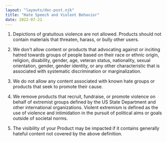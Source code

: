 ```yaml
---
layout: "layouts/doc-post.njk"
title: "Hate Speech and Violent Behavior"
date: 2022-07-21
---
```


1. Depictions of gratuitous violence are not allowed. Products should not contain materials that
   threaten, harass, or bully other users.

1. We don't allow content or products that advocating against or inciting hatred towards groups of
   people based on their race or ethnic origin, religion, disability, gender, age, veteran status,
   nationality, sexual orientation, gender, gender identity, or any other characteristic that is
   associated with systematic discrimination or marginalization.

1. We do not allow any content associated with known hate groups or products that seek to promote
   their cause.

1. We remove products that recruit, fundraise, or promote violence on behalf of extremist groups
   defined by the US State Department and other international organizations. Violent extremism is
   defined as the use of violence and intimidation in the pursuit of political aims or goals outside
   of societal norms.

1. The visibility of your Product may be impacted if it contains generally hateful content not
   covered by the above definition.
